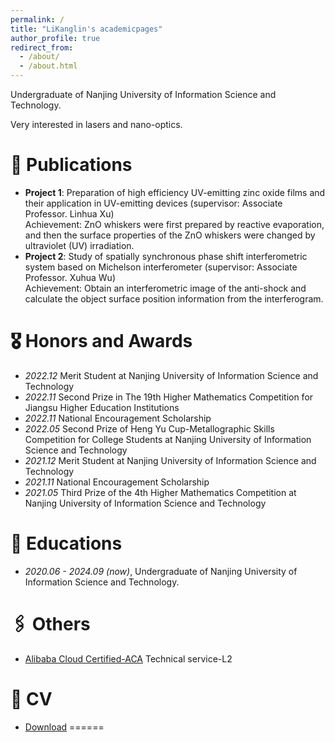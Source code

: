 ```yaml
---
permalink: /
title: "LiKanglin's academicpages"
author_profile: true
redirect_from: 
  - /about/
  - /about.html
---
```


Undergraduate of Nanjing University of Information Science and Technology.

Very interested in lasers and nano-optics.

# 📝 Publications 
- **Project 1**: Preparation of high efficiency UV-emitting zinc oxide films and their application in UV-emitting devices (supervisor: Associate Professor. Linhua Xu)
<br>Achievement: ZnO whiskers were first prepared by reactive evaporation, and then the surface properties of the ZnO whiskers were changed by ultraviolet (UV) irradiation.
- **Project 2**: Study of spatially synchronous phase shift interferometric system based on Michelson interferometer (supervisor: Associate Professor. Xuhua Wu)
<br>Achievement: Obtain an interferometric image of the anti-shock and calculate the object surface position information from the interferogram.
# 🎖 Honors and Awards
- *2022.12* Merit Student at Nanjing University of Information Science and Technology
- *2022.11* Second Prize in The 19th Higher Mathematics Competition for Jiangsu Higher Education Institutions
- *2022.11*	National Encouragement Scholarship
- *2022.05*	Second Prize of Heng Yu Cup-Metallographic Skills Competition for College Students at Nanjing University of Information Science and Technology
- *2021.12*	Merit Student at Nanjing University of Information Science and Technology
- *2021.11*	National Encouragement Scholarship
- *2021.05*	Third Prize of the 4th Higher Mathematics Competition at Nanjing University of Information Science and Technology

# 📖 Educations
- *2020.06 - 2024.09 (now)*, Undergraduate of Nanjing University of Information Science and Technology.
# 🖇️ Others
- [Alibaba Cloud Certified-ACA](https://lkl-shanghai.oss-cn-shanghai.aliyuncs.com/%E8%AF%81%E4%B9%A6/%E9%98%BF%E9%87%8C%E4%BA%91ACA%E8%AF%81%E4%B9%A6%EF%BC%88%E6%95%B0%E6%8D%AE%E4%B8%AD%E5%BF%83IT%E5%88%9D%E7%BA%A7%E8%BF%90%E7%BB%B4%E5%B7%A5%E7%A8%8B%E5%B8%88%EF%BC%89.png) Technical service-L2

# 📄 CV
- [Download](https://pv4t-my.sharepoint.com/:b:/g/personal/jockerror_pv4t_onmicrosoft_com/EUFtBZe2vyRAs6gWc-yVn_sB70ryD8xN386ticIiR04nAQ?e=QVaEtw)
======
